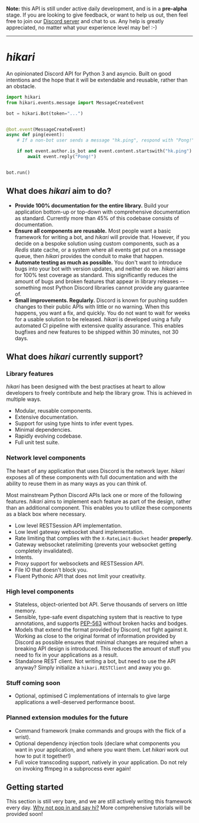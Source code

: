 **Note:** this API is still under active daily development, and is in a
**pre-alpha** stage. If you are looking to give feedback, or want to help us 
out, then feel free to join our [Discord server](https://discord.gg/Jx4cNGG) and
chat to us. Any help is greatly appreciated, no matter what your experience 
level may be! :-)

--- 

# _hikari_

An opinionated Discord API for Python 3 and asyncio. Built on good intentions 
and the hope that it will be extendable and reusable, rather than an obstacle.

```py
import hikari
from hikari.events.message import MessageCreateEvent

bot = hikari.Bot(token="...")


@bot.event(MessageCreateEvent)
async def ping(event):
    # If a non-bot user sends a message "hk.ping", respond with "Pong!"

    if not event.author.is_bot and event.content.startswith("hk.ping"):
        await event.reply("Pong!")


bot.run()
```

## What does _hikari_ aim to do?

- **Provide 100% documentation for the entire library.** Build your application
  bottom-up or top-down with comprehensive documentation as standard. Currently
  more than 45% of this codebase consists of documentation.
- **Ensure all components are reusable.** Most people want a basic framework for
  writing a bot, and _hikari_ will provide that. However, if you decide on a
  bespoke solution using custom components, such as a _Redis_ state cache, or
  a system where all events get put on a message queue, then _hikari_ provides
  the conduit to make that happen. 
- **Automate testing as much as possible.** You don't want to introduce bugs 
  into your bot with version updates, and neither do we. _hikari_ aims for 100%
  test coverage as standard. This significantly reduces the amount of bugs and
  broken features that appear in library releases -- something most Python
  Discord libraries cannot provide any guarantee of.
- **Small improvements. Regularly.** Discord is known for pushing sudden changes
  to their public APIs with little or no warning. When this happens, you want a 
  fix, and quickly. You do not want to wait for weeks for a usable solution to 
  be released. _hikari_ is developed using a fully automated CI pipeline with
  extensive quality assurance. This enables bugfixes and new features to be 
  shipped within 30 minutes, not 30 days. 
 
## What does _hikari_ currently support?

### Library features

_hikari_ has been designed with the best practises at heart to allow developers 
to freely contribute and help the library grow. This is achieved in multiple 
ways.

- Modular, reusable components.
- Extensive documentation.
- Support for using type hints to infer event types.
- Minimal dependencies.
- Rapidly evolving codebase.
- Full unit test suite.

### Network level components

The heart of any application that uses Discord is the network layer. _hikari_
exposes all of these components with full documentation and with the ability to
reuse them in as many ways as you can think of.

Most mainstream Python Discord APIs lack one or more of the following features. _hikari_ aims to 
implement each feature as part of the design, rather than an additional component. This enables you
to utilize these components as a black box where necessary.

- Low level RESTSession API implementation.
- Low level gateway websocket shard implementation.
- Rate limiting that complies with the `X-RateLimit-Bucket` header __properly__.
- Gateway websocket ratelimiting (prevents your websocket getting completely invalidated).
- Intents.
- Proxy support for websockets and RESTSession API.
- File IO that doesn't block you.
- Fluent Pythonic API that does not limit your creativity.

### High level components

- Stateless, object-oriented bot API. Serve thousands of servers on little memory.
- Sensible, type-safe event dispatching system that is reactive to type annotations, and
  supports [PEP-563](https://www.python.org/dev/peps/pep-0563/) without broken hacks and
  bodges.
- Models that extend the format provided by Discord, not fight against it. Working as close
  to the original format of information provided by Discord as possible ensures that minimal
  changes are required when a breaking API design is introduced. This reduces the amount of
  stuff you need to fix in your applications as a result.
- Standalone REST client. Not writing a bot, but need to use the API anyway? Simply
  initialize a `hikari.RESTClient` and away you go.
  
### Stuff coming soon

- Optional, optimised C implementations of internals to give large applications a 
  well-deserved performance boost.

### Planned extension modules for the future

- Command framework (make commands and groups with the flick of a wrist).
- Optional dependency injection tools (declare what components you want in your application, and
  where you want them. Let _hikari_ work out how to put it together!)
- Full voice transcoding support, natively in your application. Do not rely on invoking ffmpeg
  in a subprocess ever again!

## Getting started

This section is still very bare, and we are still actively writing this framework every day.
[Why not pop in and say hi?](https://discord.gg/Jx4cNGG) More comprehensive tutorials will be
provided soon!
